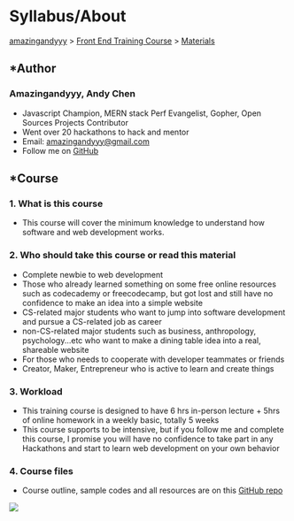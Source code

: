 # Syllabus/About

[amazingandyyy](https://amazingandyyy.github.io) > [Front End Training Course](https://github.com/amazingandyyy/FrontEndTraining) > [Materials](https://github.com/amazingandyyy/FrontEndTraining/blob/master/ABOUT.md)

## *Author
### Amazingandyyy, Andy Chen
- Javascript Champion, MERN stack Perf Evangelist, Gopher, Open Sources Projects Contributor
- Went over 20 hackathons to hack and mentor
- Email: amazingandyyy@gmail.com
- Follow me on [GitHub]('https://github.com/amazingandyyy')

## *Course
### 1. What is this course
- This course will cover the minimum knowledge to understand how software and web development works.

### 2. Who should take this course or read this material
- Complete newbie to web development
- Those who already learned something on some free online resources such as codecademy or freecodecamp, but got lost and still have no confidence to make an idea into a simple website
- CS-related major students who want to jump into software development and pursue a CS-related job as career
- non-CS-related major students such as business, anthropology, psychology...etc who want to make a dining table idea into a real, shareable website
- For those who needs to cooperate with developer teammates or friends
- Creator, Maker, Entrepreneur who is active to learn and create things

### 3. Workload
- This training course is designed to have 6 hrs in-person lecture + 5hrs of online homework in a weekly basic, totally 5 weeks
- This course supports to be intensive, but if you follow me and complete this course, I promise you will have no confidence to take part in any Hackathons and start to learn web development on your own behavior

### 4. Course files
- Course outline, sample codes and all resources are on this [GitHub repo](https://github.com/amazingandyyy/FrontEndTraining)

![](https://i.imgur.com/PP7USjs.png)

